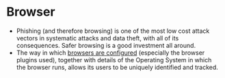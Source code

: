 # Browser

* Phishing (and therefore browsing) is one of the most low cost attack vectors in systematic attacks and data theft, with all of its consequences. Safer browsing is a good investment all around. 
* The way in which [browsers are configured](Browser-configuration.md) (especially the browser plugins used), together with details of the Operating System in which the browser runs, allows its users to be uniquely identified and tracked. 